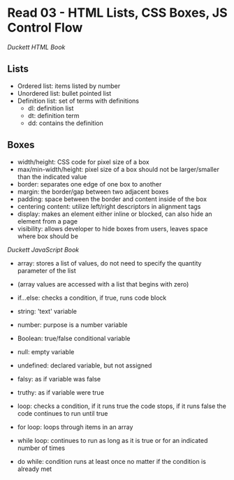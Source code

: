 # Read 03 - HTML Lists, CSS Boxes, JS Control Flow

*Duckett HTML Book*

## Lists
  - Ordered list: items listed by number
  - Unordered list: bullet pointed list
  - Definition list: set of terms with definitions
    - dl: definition list
    - dt: definition term
    - dd: contains the definition

## Boxes
  - width/height: CSS code for pixel size of a box
  - max/min-width/height: pixel size of a box should not be larger/smaller than the indicated value
  - border: separates one edge of one box to another
  - margin: the border/gap between two adjacent boxes
  - padding: space between the border and content inside of the box
  - centering content: utilize left/right descriptors in alignment tags
  - display: makes an element either inline or blocked, can also hide an element from a page
  - visibility: allows developer to hide boxes from users, leaves space where box should be

*Duckett JavaScript Book*
  - array: stores a list of values, do not need to specify the quantity parameter of the list
  - (array values are accessed with a list that begins with zero)

  - if...else: checks a condition, if true, runs code block

  - string: 'text' variable
  - number: purpose is a number variable
  - Boolean: true/false conditional variable
  - null: empty variable
  - undefined: declared variable, but not assigned

  - falsy: as if variable was false
  - truthy: as if variable were true

  - loop: checks a condition, if it runs true the code stops, if it runs false the code continues to run until true
  - for loop: loops through items in an array
  - while loop: continues to run as long as it is true or for an indicated number of times
  - do while: condition runs at least once no matter if the condition is already met